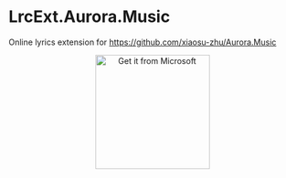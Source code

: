 # LrcExt.Aurora.Music
Online lyrics extension for https://github.com/xiaosu-zhu/Aurora.Music  

<p align="center">
<a href="https://www.microsoft.com/store/apps/9P851Q321TD3?cid=github">
   <img src="https://get.microsoft.com/images/en-us%20dark.svg" width=200  alt="Get it from Microsoft" />
</a>
</p>
